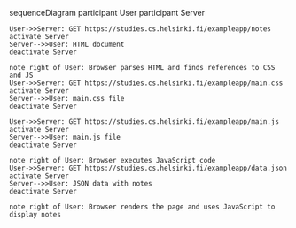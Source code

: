 sequenceDiagram
participant User
participant Server

    User->>Server: GET https://studies.cs.helsinki.fi/exampleapp/notes
    activate Server
    Server-->>User: HTML document
    deactivate Server

    note right of User: Browser parses HTML and finds references to CSS and JS
    User->>Server: GET https://studies.cs.helsinki.fi/exampleapp/main.css
    activate Server
    Server-->>User: main.css file
    deactivate Server

    User->>Server: GET https://studies.cs.helsinki.fi/exampleapp/main.js
    activate Server
    Server-->>User: main.js file
    deactivate Server

    note right of User: Browser executes JavaScript code
    User->>Server: GET https://studies.cs.helsinki.fi/exampleapp/data.json
    activate Server
    Server-->>User: JSON data with notes
    deactivate Server

    note right of User: Browser renders the page and uses JavaScript to display notes

